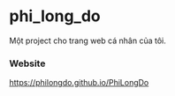 # phi_long_do

Một project cho trang web cá nhân của tôi.

### Website
https://philongdo.github.io/PhiLongDo